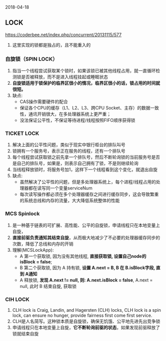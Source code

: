 2018-04-18

## LOCK
https://coderbee.net/index.php/concurrent/20131115/577
1. 这里实现的锁都是独占的，且不能重入的

### 自旋锁（SPIN LOCK）
1. 指当一个线程尝试获取某个锁时，如果该锁已被其他线程占用，就一直循环检测锁是否被释放，而不是进入线程挂起或睡眠状态
2. **自旋锁适用于锁保护的临界区很小的情况，临界区很小的话，锁占用的时间就很短。**
3. 缺点:
    - CAS操作需要硬件的配合
    - 保证各个CPU的缓存（L1、L2、L3、跨CPU Socket、主存）的数据一致性，通讯开销很大，在多处理器系统上更严重；
    - 没法保证公平性，不保证等待进程/线程按照FIFO顺序获得锁
    

### TICKET LOCK
1. 解决上面的公平性问题，类似于现实中银行柜台的排队叫号
2. 锁拥有一个服务号，表示正在服务的线程，还有一个排队号
3. 每个线程尝试获取锁之前先拿一个排队号，然后不断轮询锁的当前服务号是否是自己的排队号，如果是，则表示自己拥有了锁，不是则继续轮询    
4. 当线程释放锁时，将服务号加1，这样下一个线程看到这个变化，就退出自旋
5. 缺点:
    - 虽然解决了公平性的问题，但是多处理器系统上，每个进程/线程占用的处理器都在读写同一个变量serviceNum
    - 每次读写操作都必须在多个处理器缓存之间进行缓存同步，这会导致繁重的系统总线和内存的流量，大大降低系统整体的性能

### MCS Spinlock
1. 是一种基于链表的可扩展、高性能、公平的自旋锁，申请线程只在本地变量上自旋，
2. **直接前驱负责通知其结束自旋**，从而极大地减少了不必要的处理器缓存同步的次数，降低了总线和内存的开销
3. 理解(MCSLockApp):
    - A 第一个获取锁, 因为没有其他线程, **直接获取锁, 设置自己node的 isBlock = false**;
    - B 第二个获取锁, 因为 A 持有锁, **设置 A.next = B, B 在 B.isBlock字段, 直到 A通知**
    - A 释放锁, **发现 A.next != null, 则: A.next.isBlock = false**, A.next = null, 此时 B 结束自旋, 获取锁

### CIH LOCK
1. CLH lock is Craig, Landin, and Hagersten (CLH) locks, CLH lock is a spin lock, can ensure no hunger, provide fairness first come first service. 
2. CLH是人名简写。这种锁本质是自旋锁，确保无饥饿、公平地先进先出竞争锁
3. 申请线程只在本地变量上自旋，**它不断轮询前驱的状态**，如果发现前驱释放了锁就结束自旋